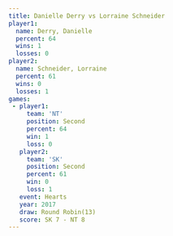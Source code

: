 ```yaml
---
title: Danielle Derry vs Lorraine Schneider
player1:                   
  name: Derry, Danielle    
  percent: 64              
  wins: 1                  
  losses: 0                
player2:                   
  name: Schneider, Lorraine
  percent: 61              
  wins: 0                  
  losses: 1                
games:
 - player1:          
     team: 'NT'      
     position: Second
     percent: 64     
     win: 1          
     loss: 0         
   player2:          
     team: 'SK'      
     position: Second
     percent: 61     
     win: 0          
     loss: 1         
   event: Hearts        
   year: 2017           
   draw: Round Robin(13)
   score: SK 7 - NT 8   
---
```

